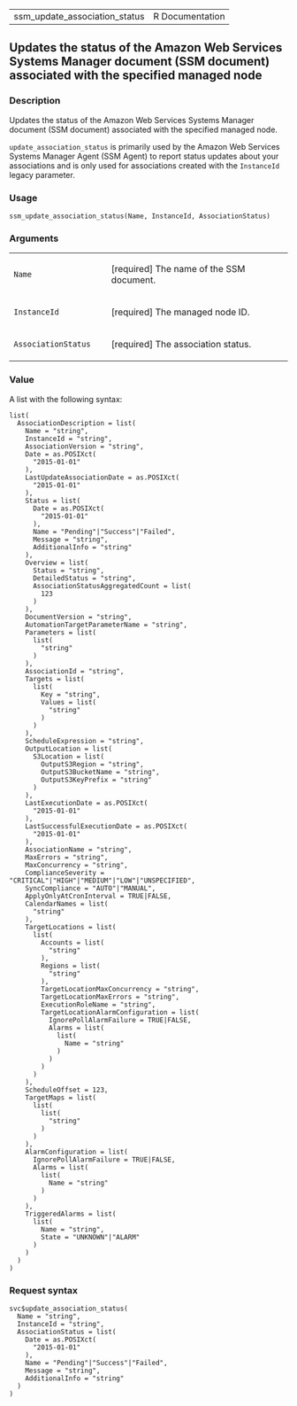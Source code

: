 <table style="width: 100%;">
<tbody>
<tr class="odd">
<td>ssm_update_association_status</td>
<td style="text-align: right;">R Documentation</td>
</tr>
</tbody>
</table>

## Updates the status of the Amazon Web Services Systems Manager document (SSM document) associated with the specified managed node

### Description

Updates the status of the Amazon Web Services Systems Manager document
(SSM document) associated with the specified managed node.

`update_association_status` is primarily used by the Amazon Web Services
Systems Manager Agent (SSM Agent) to report status updates about your
associations and is only used for associations created with the
`InstanceId` legacy parameter.

### Usage

    ssm_update_association_status(Name, InstanceId, AssociationStatus)

### Arguments

<table>
<colgroup>
<col style="width: 35%" />
<col style="width: 65%" />
</colgroup>
<tbody>
<tr class="odd">
<td><code id="ssm_update_association_status_:_Name">Name</code></td>
<td><p>[required] The name of the SSM document.</p></td>
</tr>
<tr class="even">
<td><code
id="ssm_update_association_status_:_InstanceId">InstanceId</code></td>
<td><p>[required] The managed node ID.</p></td>
</tr>
<tr class="odd">
<td><code
id="ssm_update_association_status_:_AssociationStatus">AssociationStatus</code></td>
<td><p>[required] The association status.</p></td>
</tr>
</tbody>
</table>

### Value

A list with the following syntax:

    list(
      AssociationDescription = list(
        Name = "string",
        InstanceId = "string",
        AssociationVersion = "string",
        Date = as.POSIXct(
          "2015-01-01"
        ),
        LastUpdateAssociationDate = as.POSIXct(
          "2015-01-01"
        ),
        Status = list(
          Date = as.POSIXct(
            "2015-01-01"
          ),
          Name = "Pending"|"Success"|"Failed",
          Message = "string",
          AdditionalInfo = "string"
        ),
        Overview = list(
          Status = "string",
          DetailedStatus = "string",
          AssociationStatusAggregatedCount = list(
            123
          )
        ),
        DocumentVersion = "string",
        AutomationTargetParameterName = "string",
        Parameters = list(
          list(
            "string"
          )
        ),
        AssociationId = "string",
        Targets = list(
          list(
            Key = "string",
            Values = list(
              "string"
            )
          )
        ),
        ScheduleExpression = "string",
        OutputLocation = list(
          S3Location = list(
            OutputS3Region = "string",
            OutputS3BucketName = "string",
            OutputS3KeyPrefix = "string"
          )
        ),
        LastExecutionDate = as.POSIXct(
          "2015-01-01"
        ),
        LastSuccessfulExecutionDate = as.POSIXct(
          "2015-01-01"
        ),
        AssociationName = "string",
        MaxErrors = "string",
        MaxConcurrency = "string",
        ComplianceSeverity = "CRITICAL"|"HIGH"|"MEDIUM"|"LOW"|"UNSPECIFIED",
        SyncCompliance = "AUTO"|"MANUAL",
        ApplyOnlyAtCronInterval = TRUE|FALSE,
        CalendarNames = list(
          "string"
        ),
        TargetLocations = list(
          list(
            Accounts = list(
              "string"
            ),
            Regions = list(
              "string"
            ),
            TargetLocationMaxConcurrency = "string",
            TargetLocationMaxErrors = "string",
            ExecutionRoleName = "string",
            TargetLocationAlarmConfiguration = list(
              IgnorePollAlarmFailure = TRUE|FALSE,
              Alarms = list(
                list(
                  Name = "string"
                )
              )
            )
          )
        ),
        ScheduleOffset = 123,
        TargetMaps = list(
          list(
            list(
              "string"
            )
          )
        ),
        AlarmConfiguration = list(
          IgnorePollAlarmFailure = TRUE|FALSE,
          Alarms = list(
            list(
              Name = "string"
            )
          )
        ),
        TriggeredAlarms = list(
          list(
            Name = "string",
            State = "UNKNOWN"|"ALARM"
          )
        )
      )
    )

### Request syntax

    svc$update_association_status(
      Name = "string",
      InstanceId = "string",
      AssociationStatus = list(
        Date = as.POSIXct(
          "2015-01-01"
        ),
        Name = "Pending"|"Success"|"Failed",
        Message = "string",
        AdditionalInfo = "string"
      )
    )
